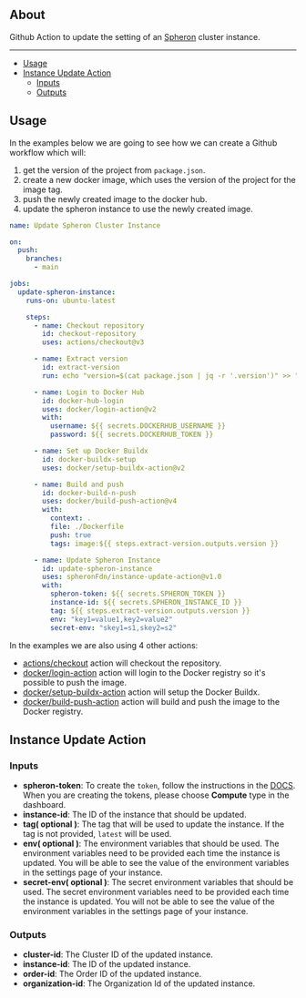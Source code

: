 ## About

Github Action to update the setting of an [Spheron](https://spheron.network/) cluster instance.

---

- [Usage](#usage)
- [Instance Update Action](#instance-update-action)
  - [Inputs](#inputs)
  - [Outputs](#outputs)

## Usage

In the examples below we are going to see how we can create a Github workflow which will:

1. get the version of the project from `package.json`.
2. create a new docker image, which uses the version of the project for the image tag.
3. push the newly created image to the docker hub.
4. update the spheron instance to use the newly created image.

```yaml
name: Update Spheron Cluster Instance

on:
  push:
    branches:
      - main

jobs:
  update-spheron-instance:
    runs-on: ubuntu-latest

    steps:
      - name: Checkout repository
        id: checkout-repository
        uses: actions/checkout@v3

      - name: Extract version
        id: extract-version
        run: echo "version=$(cat package.json | jq -r '.version')" >> "$GITHUB_OUTPUT"

      - name: Login to Docker Hub
        id: docker-hub-login
        uses: docker/login-action@v2
        with:
          username: ${{ secrets.DOCKERHUB_USERNAME }}
          password: ${{ secrets.DOCKERHUB_TOKEN }}

      - name: Set up Docker Buildx
        id: docker-buildx-setup
        uses: docker/setup-buildx-action@v2

      - name: Build and push
        id: docker-build-n-push
        uses: docker/build-push-action@v4
        with:
          context: .
          file: ./Dockerfile
          push: true
          tags: image:${{ steps.extract-version.outputs.version }}

      - name: Update Spheron Instance
        id: update-spheron-instance
        uses: spheronFdn/instance-update-action@v1.0
        with:
          spheron-token: ${{ secrets.SPHERON_TOKEN }}
          instance-id: ${{ secrets.SPHERON_INSTANCE_ID }}
          tag: ${{ steps.extract-version.outputs.version }}
          env: "key1=value1,key2=value2"
          secret-env: "skey1=s1,skey2=s2"
```

In the examples we are also using 4 other actions:

- [actions/checkout](https://github.com/actions/checkout) action will checkout the repository.
- [docker/login-action](https://github.com/docker/login-action) action will login to the Docker registry so it's possible to push the image.
- [docker/setup-buildx-action](https://github.com/docker/setup-buildx-action) action will setup the Docker Buildx.
- [docker/build-push-action](https://github.com/docker/build-push-action) action will build and push the image to the Docker registry.

## Instance Update Action

### Inputs

- **spheron-token**: To create the `token`, follow the instructions in the [DOCS](https://docs.spheron.network/rest-api/#creating-an-access-token). When you are creating the tokens, please choose **Compute** type in the dashboard.
- **instance-id**: The ID of the instance that should be updated.
- **tag( optional )**: The tag that will be used to update the instance. If the tag is not provided, `latest` will be used.
- **env( optional )**: The environment variables that should be used. The environment variables need to be provided each time the instance is updated. You will be able to see the value of the environment variables in the settings page of your instance.
- **secret-env( optional )**: The secret environment variables that should be used. The secret environment variables need to be provided each time the instance is updated. You will not be able to see the value of the environment variables in the settings page of your instance.

### Outputs

- **cluster-id**: The Cluster ID of the updated instance.
- **instance-id**: The ID of the updated instance.
- **order-id**: The Order ID of the updated instance.
- **organization-id**: The Organization Id of the updated instance.
